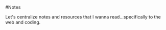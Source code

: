 #Notes

Let's centralize notes and resources that I wanna read...specifically to the web and coding.
